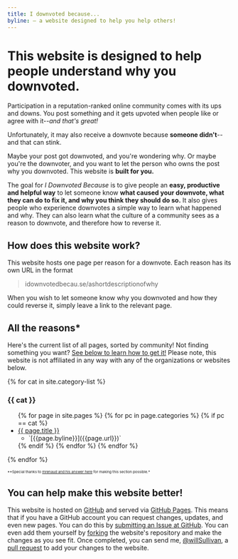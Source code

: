 ```yaml
---
title: I downvoted because...
byline: — a website designed to help you help others!
---
```

 
# This website is designed to help people understand why you downvoted.

Participation in a reputation-ranked online community comes with its ups and downs. You post something and it gets upvoted when people like or agree with it--*and that's great!*

Unfortunately, it may also receive a downvote because **someone didn't**--and that can stink.

Maybe your post got downvoted, and you're wondering why. Or maybe you're the downvoter, and you want to let the person who owns the post why you downvoted. This website is **built for you.**

The goal for *I Downvoted Because* is to give people an **easy, productive and helpful way** to let someone know **what caused your downvote, what they can do to fix it, and why you think they should do so.** It also gives people who experience downvotes a simple way to learn what happened and why. They can also learn what the culture of a community sees as a reason to downvote, and therefore how to reverse it.

## How does this website work?
This website hosts one page per reason for a downvote. Each reason has its own URL in the format

> idownvotedbecau.se/ashortdescriptionofwhy

When you wish to let someone know why you downvoted and how they could reverse it, simply leave a link to the relevant page.

## All the reasons*
Here's the current list of all pages, sorted by community!  Not finding something you want? [See below to learn how to get it!](#call-to-action) Please note, this website is not affiliated in any way with any of the organizations or websites below.

{% for cat in site.category-list %}
### {{ cat }}
<ul>
  {% for page in site.pages %}
    {% for pc in page.categories %}
      {% if pc == cat %}
        <li>
          <a href="{{ page.url }}">{{ page.title }}</a>
          <ul>
            <li>`[{{page.byline}}]({{page.url}})`</li>
          </ul>
        </li>
      {% endif %}   <!-- cat-match-p -->
    {% endfor %}  <!-- page-category -->
  {% endfor %}  <!-- page -->
</ul>
{% endfor %}  <!-- cat -->

<small><small><small>**Special thanks to [mrenaud and his answer here](https://stackoverflow.com/a/17913214/1228) for making this section possible.*</small></small></small>

## You can help make this website better!
This website is hosted on [GitHub](https://github.com/WillSullivan/IDownvotedBecause) and served via [GitHub Pages](https://pages.github.com/). This means that if you have a GitHub account you can request changes, updates, and even new pages.  You can do this by [submitting an Issue at GitHub](https://github.com/WillSullivan/IDownvotedBecause/issues/new). You can even add them yourself by [forking](https://help.github.com/articles/fork-a-repo/) the website's repository and make the changes as you see fit. Once completed, you can send me, [@willSullivan](https://github.com/willSullivan), a [pull request](https://help.github.com/articles/using-pull-requests/) to add your changes to the website.

